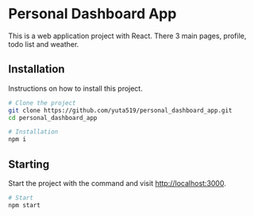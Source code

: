 # Personal Dashboard App

This is a web application project with React. There 3 main pages, profile, todo list and weather.

## Installation

Instructions on how to install this project.

```bash
# Clone the project
git clone https://github.com/yuta519/personal_dashboard_app.git
cd personal_dashboard_app

# Installation
npm i
```

## Starting

Start the project with the command and visit [http://localhost:3000](http://localhost:3000`).

```bash
# Start
npm start
```
